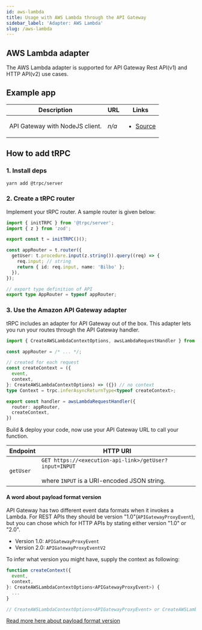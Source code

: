 ```yaml
---
id: aws-lambda
title: Usage with AWS Lambda through the API Gateway
sidebar_label: 'Adapter: AWS Lambda'
slug: /aws-lambda
---
```


## AWS Lambda adapter

The AWS Lambda adapter is supported for API Gateway Rest API(v1) and HTTP API(v2) use cases.

## Example app

<table>
  <thead>
    <tr>
      <th>Description</th>
      <th>URL</th>
      <th>Links</th>
    </tr>
  </thead>
  <tbody>
    <tr>
      <td>API Gateway with NodeJS client.</td>
      <td><em>n/a</em></td>
      <td>
        <ul>
          <li><a href="https://github.com/trpc/trpc/tree/main/examples/lambda-api-gateway">Source</a></li>
        </ul>
      </td>
    </tr>
  </tbody>
</table>

## How to add tRPC

### 1. Install deps

```bash
yarn add @trpc/server

```

### 2. Create a tRPC router

Implement your tRPC router. A sample router is given below:

```ts title='server.ts'
import { initTRPC } from '@trpc/server';
import { z } from 'zod';

export const t = initTRPC()();

const appRouter = t.router({
  getUser: t.procedure.input(z.string()).query((req) => {
    req.input; // string
    return { id: req.input, name: 'Bilbo' };
  }),
});

// export type definition of API
export type AppRouter = typeof appRouter;
```

### 3. Use the Amazon API Gateway adapter

tRPC includes an adapter for API Gateway out of the box. This adapter lets you run your routes through the API Gateway handler.

```ts title='server.ts'
import { CreateAWSLambdaContextOptions, awsLambdaRequestHandler } from '@trpc/server/adapters/aws-lambda';

const appRouter = /* ... */;

// created for each request
const createContext = ({
  event,
  context,
}: CreateAWSLambdaContextOptions) => ({}) // no context
type Context = trpc.inferAsyncReturnType<typeof createContext>;

export const handler = awsLambdaRequestHandler({
  router: appRouter,
  createContext,
})
```

Build & deploy your code, now use your API Gateway URL to call your function.

| Endpoint  | HTTP URI                                                                                                     |
| --------- | ------------------------------------------------------------------------------------------------------------ |
| `getUser` | `GET https://<execution-api-link>/getUser?input=INPUT` <br/><br/>where `INPUT` is a URI-encoded JSON string. |

#### A word about payload format version

API Gateway has two different event data formats when it invokes a Lambda. For REST APIs they should be version "1.0"(`APIGatewayProxyEvent`), but you can chose which for HTTP APIs by stating either version "1.0" or "2.0".

- Version 1.0: `APIGatewayProxyEvent`
- Version 2.0: `APIGatewayProxyEventV2`

To infer what version you might have, supply the context as following:

```ts
function createContext({
  event,
  context,
}: CreateAWSLambdaContextOptions<APIGatewayProxyEvent>) {
  ...
}

// CreateAWSLambdaContextOptions<APIGatewayProxyEvent> or CreateAWSLambdaContextOptions<APIGatewayProxyEventV2>
```

[Read more here about payload format version](https://docs.aws.amazon.com/apigateway/latest/developerguide/http-api-develop-integrations-lambda.html)
